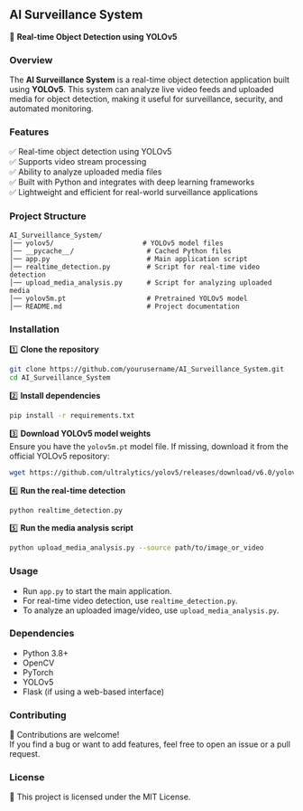 
## **AI Surveillance System**
🚀 **Real-time Object Detection using YOLOv5**

### **Overview**
The **AI Surveillance System** is a real-time object detection application built using **YOLOv5**. This system can analyze live video feeds and uploaded media for object detection, making it useful for surveillance, security, and automated monitoring.

### **Features**
✅ Real-time object detection using YOLOv5  
✅ Supports video stream processing  
✅ Ability to analyze uploaded media files  
✅ Built with Python and integrates with deep learning frameworks  
✅ Lightweight and efficient for real-world surveillance applications  

### **Project Structure**
```
AI_Surveillance_System/
│── yolov5/                      # YOLOv5 model files
│── __pycache__/                  # Cached Python files
│── app.py                        # Main application script
│── realtime_detection.py         # Script for real-time video detection
│── upload_media_analysis.py      # Script for analyzing uploaded media
│── yolov5m.pt                    # Pretrained YOLOv5 model
│── README.md                     # Project documentation
```

### **Installation**
1️⃣ **Clone the repository**
```bash
git clone https://github.com/yourusername/AI_Surveillance_System.git
cd AI_Surveillance_System
```

2️⃣ **Install dependencies**
```bash
pip install -r requirements.txt
```

3️⃣ **Download YOLOv5 model weights**  
Ensure you have the `yolov5m.pt` model file. If missing, download it from the official YOLOv5 repository:
```bash
wget https://github.com/ultralytics/yolov5/releases/download/v6.0/yolov5m.pt
```

4️⃣ **Run the real-time detection**
```bash
python realtime_detection.py
```

5️⃣ **Run the media analysis script**
```bash
python upload_media_analysis.py --source path/to/image_or_video
```

### **Usage**
- Run `app.py` to start the main application.
- For real-time video detection, use `realtime_detection.py`.
- To analyze an uploaded image/video, use `upload_media_analysis.py`.

### **Dependencies**
- Python 3.8+
- OpenCV
- PyTorch
- YOLOv5
- Flask (if using a web-based interface)

### **Contributing**
🚀 Contributions are welcome!  
If you find a bug or want to add features, feel free to open an issue or a pull request.

### **License**
📜 This project is licensed under the MIT License.
